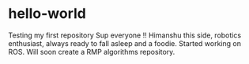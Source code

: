 # hello-world
Testing my first repository
Sup everyone !! Himanshu this side, robotics enthusiast, always ready to fall asleep and a foodie. Started working on ROS. Will soon create a RMP algorithms repository.
